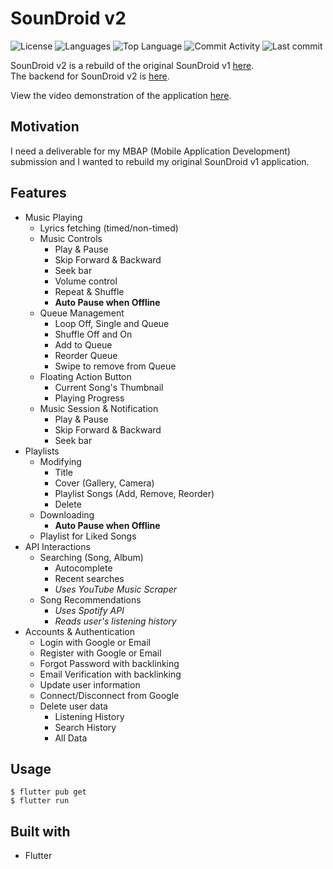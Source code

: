 # SounDroid v2

![License](https://img.shields.io/github/license/zS1L3NT/dart-flutter-souondroid?style=for-the-badge) ![Languages](https://img.shields.io/github/languages/count/zS1L3NT/dart-flutter-souondroid?style=for-the-badge) ![Top Language](https://img.shields.io/github/languages/top/zS1L3NT/dart-flutter-souondroid?style=for-the-badge) ![Commit Activity](https://img.shields.io/github/commit-activity/y/zS1L3NT/dart-flutter-souondroid?style=for-the-badge) ![Last commit](https://img.shields.io/github/last-commit/zS1L3NT/dart-flutter-souondroid?style=for-the-badge)

SounDroid v2 is a rebuild of the original SounDroid v1 [here](https://github.com/zS1L3NT/andorid-soundroid-v1).<br>
The backend for SounDroid v2 is [here](https://github.com/zS1L3NT/web-express-soundroid).<br>

View the video demonstration of the application [here](https://youtu.be/74Z8wLyDtRU).

## Motivation

I need a deliverable for my MBAP (Mobile Application Development) submission and I wanted to rebuild my original SounDroid v1 application.

## Features

-   Music Playing
    -   Lyrics fetching (timed/non-timed)
    -   Music Controls
        -   Play & Pause
        -   Skip Forward & Backward
        -   Seek bar
        -   Volume control
        -   Repeat & Shuffle
        -   **Auto Pause when Offline**
    -   Queue Management
        -   Loop Off, Single and Queue
        -   Shuffle Off and On
        -   Add to Queue
        -   Reorder Queue
        -   Swipe to remove from Queue
    -   Floating Action Button
        -   Current Song's Thumbnail
        -   Playing Progress
    -   Music Session & Notification
        -   Play & Pause
        -   Skip Forward & Backward
        -   Seek bar
-   Playlists
    -   Modifying
        -   Title
        -   Cover (Gallery, Camera)
        -   Playlist Songs (Add, Remove, Reorder)
        -   Delete
    -   Downloading
        -   **Auto Pause when Offline**
    -   Playlist for Liked Songs
-   API Interactions
    -   Searching (Song, Album)
        -   Autocomplete
        -   Recent searches
        -   _Uses YouTube Music Scraper_
    -   Song Recommendations
        -   _Uses Spotify API_
        -   _Reads user's listening history_
-   Accounts & Authentication
    -   Login with Google or Email
    -   Register with Google or Email
    -   Forgot Password with backlinking
    -   Email Verification with backlinking
    -   Update user information
    -   Connect/Disconnect from Google
    -   Delete user data
        -   Listening History
        -   Search History
        -   All Data

## Usage

```
$ flutter pub get
$ flutter run
```

## Built with

-   Flutter